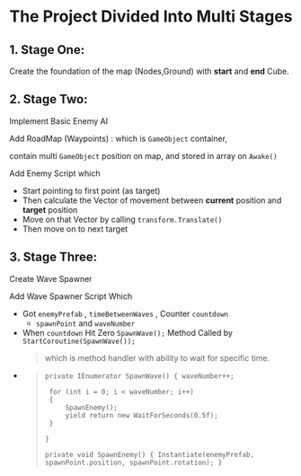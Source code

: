 # The Project Divided Into Multi Stages

## 1. Stage One:
Create the foundation of the map (Nodes,Ground)
with **start** and **end** Cube.

## 2. Stage Two:
Implement Basic Enemy AI

Add RoadMap (Waypoints) : which is `GameObject` container,

contain multi `GameObject` position on map, and stored in array on `Awake()`

Add Enemy Script which
- Start pointing to first point (as target)
- Then calculate the Vector of movement between **current** position and **target** position
- Move on that Vector by calling `transform.Translate()`
- Then move on to next target

## 3. Stage Three:
Create Wave Spawner 

Add Wave Spawner Script Which
- Got `enemyPrefab` , `timeBetweenWaves` , Counter `countdown` 
  -  `spawnPoint` and `waveNumber`
- When `countdown` Hit Zero `SpawnWave();` Method Called by `StartCoroutine(SpawnWave());` 
   > which is method handler with ability to wait for specific time.
- > `private IEnumerator SpawnWave()
  >  {
  >      waveNumber++;`
  >
  >      for (int i = 0; i < waveNumber; i++)
  >      {
  >          SpawnEnemy();
  >          yield return new WaitForSeconds(0.5f);
  >      }   
  >  `} `
  >
  >  `private void SpawnEnemy()
  >  {
  >      Instantiate(enemyPrefab, spawnPoint.position, spawnPoint.rotation);
  >  } `

  